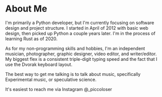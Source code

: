 # About Me
I'm primarily a Python developer, but I'm currently focusing on software design and project structure. I started in April of 2012 with basic web design, then picked up Python a couple years later. I'm in the process of learning Rust as of 2020.

As for my non-programming skills and hobbies, I'm an independent musician, photographer, graphic designer, video editor, and writer/editor. My biggest flex is a consistent triple-digit typing speed and the fact that I use the Dvorak keyboard layout.

The best way to get me talking is to talk about music, specifically Experimental music, or speculative science.

It's easiest to reach me via Instagram @_piccoloser

<!--
**piccoloser/piccoloser** is a ✨ _special_ ✨ repository because its `README.md` (this file) appears on your GitHub profile.

Here are some ideas to get you started:

- 🔭 I’m currently working on ...
- 🌱 I’m currently learning ...
- 👯 I’m looking to collaborate on ...
- 🤔 I’m looking for help with ...
- 💬 Ask me about ...
- 📫 How to reach me: ...
- 😄 Pronouns: ...
- ⚡ Fun fact: ...
-->

